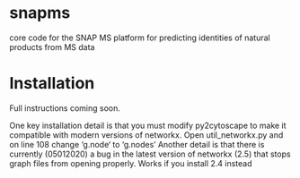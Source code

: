 # snapms
core code for the SNAP MS platform for predicting identities of natural products from MS data

# Installation
Full instructions coming soon.

One key installation detail is that you must modify py2cytoscape to make it compatible with modern versions of networkx. Open util_networkx.py and on line 108 change ‘g.node‘ to ‘g.nodes’
Another detail is that there is currently (05012020) a bug in the latest version of networkx (2.5) that stops graph files from opening properly. Works if you install 2.4 instead